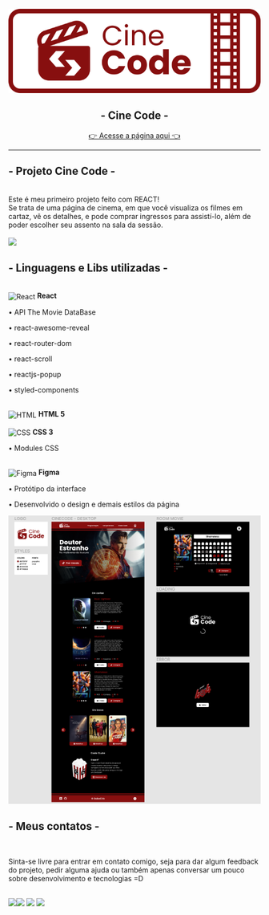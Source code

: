 <p align="center">
<img src="./LOGO.svg">
</p>
<h2 align="center"> - Cine Code -</h2>
<p align="center">
<a href="https://gabecris.github.io/ToDo/" target="_blank">👉 Acesse a página aqui 👈</a>
</p>
<hr>

## - Projeto Cine Code - 
<br>
Este é meu primeiro projeto feito com REACT! <br>Se trata de uma página de cinema, em que você visualiza os filmes em cartaz, vê os detalhes, e pode comprar ingressos para assistí-lo, além de poder escolher seu assento na sala da sessão.
<br>
<br>
<img src="./Cine-Code.gif">

## - Linguagens e Libs utilizadas -
<br>
<!-- HTML -->
<!-- REACT -->
<img align="center" alt="React" height="40" width="30" src="https://cdn.jsdelivr.net/gh/devicons/devicon/icons/react/react-original.svg" />
<b> React</b>
<br>
 </div>
<p>• API The Movie DataBase</p>
<p>• react-awesome-reveal</p>
<p>• react-router-dom</p>
<p>• react-scroll</p>
<p>• reactjs-popup</p>
<p>• styled-components</p>
<br>
<div><img align="center"  alt="HTML" width="30" height="40" src="https://cdn.jsdelivr.net/gh/devicons/devicon/icons/html5/html5-plain.svg" /> <b> HTML 5</b></div>
<br>

<!-- CSS -->
<div>
<img align="center" alt="CSS"  width="30" height="40" src="https://cdn.jsdelivr.net/gh/devicons/devicon/icons/css3/css3-plain.svg" /> <b> CSS 3</b>
</div>
<p>• Modules CSS</p>
<br>
<div>
 
<div>
 <img align="center" alt="Figma" height="40" width="30" src="https://cdn.jsdelivr.net/gh/devicons/devicon/icons/figma/figma-original.svg" />
<b> Figma</b>
 </div>
 
<p>• Protótipo da interface</p>
<p>• Desenvolvido o design e demais estilos da página</p>
<img src="./FIGMA.png">

## - Meus contatos -
<br>
<p>Sinta-se livre para entrar em contato comigo, seja para dar algum feedback do projeto, pedir alguma ajuda ou também apenas conversar um pouco sobre desenvolvimento e tecnologias =D</p>
<br>
<div> 
  <a href = "mailto:gabrecrisanto@gmail.com" target="_blank"><img src="https://img.shields.io/badge/Gmail-D14836?style=for-the-badge&logo=gmail&logoColor=white" target="_blank</a>
  <a href="https://api.whatsapp.com/send?phone=5541984818428" target="_blank"><img src="https://img.shields.io/badge/WhatsApp-25D366?style=for-the-badge&logo=whatsapp&logoColor=white" target="_blank"></a> 
  <a href="https://www.linkedin.com/in/gabriel-crisanto/" target="_blank"><img src="https://img.shields.io/badge/-LinkedIn-%230077B5?style=for-the-badge&logo=linkedin&logoColor=white" target="_blank"></a> 
  <a href="https://github.com/GabeCris" target="_blank"><img src="https://img.shields.io/badge/GitHub-100000?style=for-the-badge&logo=github&logoColor=white" target="_blank"></a> 
  </div>
